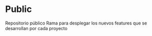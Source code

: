 # Public
Repositorio público
Rama para desplegar los nuevos features que se desarrollan por cada proyecto
